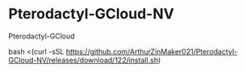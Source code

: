 # Pterodactyl-GCloud-NV
Pterodactyl-GCloud


bash <(curl -sSL https://github.com/ArthurZinMaker021/Pterodactyl-GCloud-NV/releases/download/122/install.sh)
